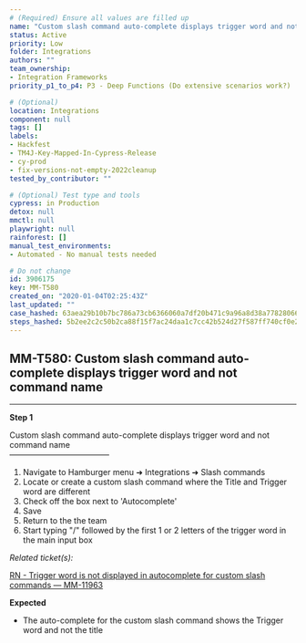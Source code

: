 ```yaml
---
# (Required) Ensure all values are filled up
name: "Custom slash command auto-complete displays trigger word and not command name"
status: Active
priority: Low
folder: Integrations
authors: ""
team_ownership: 
- Integration Frameworks
priority_p1_to_p4: P3 - Deep Functions (Do extensive scenarios work?)

# (Optional)
location: Integrations
component: null
tags: []
labels: 
- Hackfest
- TM4J-Key-Mapped-In-Cypress-Release
- cy-prod
- fix-versions-not-empty-2022cleanup
tested_by_contributor: ""

# (Optional) Test type and tools
cypress: in Production
detox: null
mmctl: null
playwright: null
rainforest: []
manual_test_environments: 
- Automated - No manual tests needed

# Do not change
id: 3906175
key: MM-T580
created_on: "2020-01-04T02:25:43Z"
last_updated: ""
case_hashed: 63aea29b10b7bc786a73cb6366060a7df20b471c9a96a8d38a778280663103743da2ff86521b6b357ba1d2e74de90b52
steps_hashed: 5b2ee2c2c50b2ca88f15f7ac24daa1c7cc42b524d27f587ff740cf0e25ca758140067d928e00d0ff760ae18a4fb4902f
---
```


<!-- (Auto-generated) Based on frontmatter's "key" and "name" -->

## MM-T580: Custom slash command auto-complete displays trigger word and not command name

---

**Step 1**

Custom slash command auto-complete displays trigger word and not command name\
–––––––––––––––––––––––––

1. Navigate to Hamburger menu ➜ Integrations ➜ Slash commands
2. Locate or create a custom slash command where the Title and Trigger word are different
3. Check off the box next to 'Autocomplete'
4. Save
5. Return to the the team
6. Start typing "/" followed by the first 1 or 2 letters of the trigger word in the main input box

_Related ticket(s):_

[RN - Trigger word is not displayed in autocomplete for custom slash commands — MM-11963](https://mattermost.atlassian.net/browse/MM-19163)

**Expected**

- The auto-complete for the custom slash command shows the Trigger word and not the title
